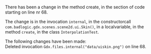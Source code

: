 There has been a change in the method create, in the section of code starting on line nr 68.
  
The change is in the invocation ```internal```, in the constructorcall ```com.badlogic.gdx.scenes.scene2d.ui.Skin()```, in a localvariable, in the method ```create```, in the class ```InterpolationTest```.
  
The following changes have been made:  
Deleted invocation ```Gdx.files.internal("data/uiskin.png")``` on line 68.  
